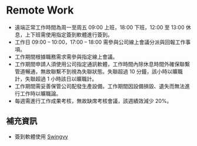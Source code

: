 # Remote Work
- 遠端正常工作時間為周一至周五 09:00 上班，18:00 下班，12:00 至 13:00 休息，上下班需使用指定簽到軟體進行簽到。
- 工作日 09:00 – 10:00，17:00 – 18:00 需參與公司線上會議分派與回報工作事項。
- 工作期間根據職務需求需參與指定線上會議。
- 工作期間申請人須使用公司指定通訊軟體，工作時間內除休息時間外確保聯繫管道暢通，無故聯繫不到視為失聯狀態。失聯超過 10 分鐘，該小時以曠職計，失聯超過 1 小時該日以曠職計。
- 工作期間需妥善保管公司配發生產設備，工作期間因設備損毀、遺失而無法進行工作時以曠職論。
- 每週需進行工作成果考核，無故缺席考核會議，該週績效減少 20%。

## 補充資訊
- 簽到軟體使用 [Swingvy](https://www.swingvy.com/)
